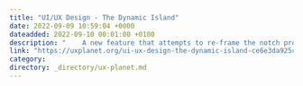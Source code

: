 ```yaml
---
title: "UI/UX Design - The Dynamic Island"
date: 2022-09-09 10:59:04 +0000
dateadded: 2022-09-10 00:01:00 +0100
description: "    A new feature that attempts to re-frame the notch problem, and I’m honestly not sure how I feel about it.  Continue reading on UX Planet »  "
link: "https://uxplanet.org/ui-ux-design-the-dynamic-island-ce6e3da925c9?source=rss----819cc2aaeee0---4"
category:
directory: _directory/ux-planet.md
---
```

